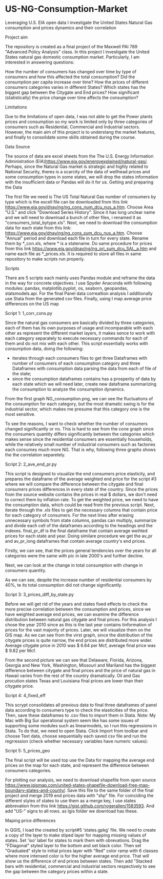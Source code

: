 # US-NG-Consumption-Market
Leveraging U.S. EIA open data I investigate the United States Natural Gas consumption and prices dynamics and their correlation 

Project aim

The repository is created as a final project of the Maxwell PAI 789 "Advanced Policy Analysis" class. In this project I investigate the United States natural gas domestic consumption market. Particularly, I am interested in answering questions:

How the number of consumers has changed over time by type of consumers and how this affected the total consumption?
Did the consumption per capita increase over time?
How the prices of different consumers categories varies in different States?
Which states has the biggest gap between the Citygate and End prices?
How significant (statistically) the price change over time affects the consumption? 

Limitations

Due to the limitations of open data, I was not able to get the Power plants prices and consumption so my work is limited only by three categories of consumers such as Residential, Commercial and Industrial sectors. However, the main aim of this project is to understang the market features, and finally to consolidate some skills obtained during the course.

Data Source

The source of data are excel sheets from the The U.S. Energy Information Administration (EIA)https://www.eia.gov/energyexplained/natural-gas/. Perhaps, since the Natural Gas market is strategic and highly related to National Security, theres is a scarcity of the data of wellhead prices and some consumption types in some states, we will drop the states information with the insufficient data or Pandas will do it for us.
Getting and preparing the Data

The first file we need is The US Total Natural Gas number of consumers by type which is the excell file can be downloaded from this link https://www.eia.gov/dnav/ng/ng_cons_num_dcu_nus_a.htm. Choose Area "U.S." and click "Download Series History". Since it has long unclear name and we will need to download a bunch of other files, i renamed it as "consumers_total_bytype.xls".
Next, we need to download the consumption data for each state from this link: https://www.eia.gov/dnav/ng/ng_cons_sum_dcu_nus_a.htm. Choose "Annual" period and download each file in turn for every state. Rename them by *_con.xls, where * is a statename. Do same procedure for prices from this link https://www.eia.gov/dnav/ng/ng_pri_sum_dcu_SAL_a.htm and name each file as *_prices.xls. It is required to store all files in same repository to make scripts run properly.

Scripts

There are 5 scripts each mainly uses Pandas module and reframe the data in the way for concrete objectives. I use Spyder Anaconda with following modules: pandas, matplotlib.pyplot, os, seaborn, geopandas, statsmodels.api. For the final Panel data correaltion analysis I additionally use Stata from the generated csv files. Finally, using I map average price differences on the US map

Script 1: 1_corr_cons.py

Since the natural gas consumers are basically divided by three categories, each of them has its own purposes of usage and incomparable with each other as represent the different market layers, it makes sence to work with each category separately to execute necessary commands for each of them and do not mix with each other. This script essentially works with consumption data, doing the following:

- iterates through each consumers files to get three Dataframes with number of consumers of each consumption category and three Dataframes with consumption data parsing the data from each of file of the state;
- since the consumption dataframes contains has a prosperity of data by each state which we will need later, create new dataframe summarizing the consumption to analyze the consumption dynamics.

From the first graph NG_consumption.png, we can see the fluctuations of the consumption for each category, but the most dramatic swing is for the industrial sector, which makes me presume that this category one is the most sensitive. 

To see the reasons, I want to check whether the number of consumers changed significantly or no. This is hard to see from the cone graph since the consumers quantity differs significantly between the categories which makes sense since the residential consumers are essentially households, while the relatively small number of industrial consumers such as factories each consumes much more NG. That is why, following three graphs shows the the correlation separetely.

Script 2: 2_ave_end_pr.py

This script is designed to visualize the end consumers price elasticity, and prepares the dataframe of the average weighted end price for the script #3 where we will compare the difference between the citygate and final consumers prices differences in every state of the country. Since the prices from the source website contains the prices in real $ dollars, we don't need to correct them by inflation rate. To get the weighted price, we need to have the consumption data, which could be read from the previous script. Next, iterate through the .xls files to get the necessary columns that contain price for each category of consumers. For the next lines after erasing unnecessary symbols from state columns, pandas can multiply, summarize and divide each cell of the dataframes according to the headings and the indexes. final_pr_df is the final dataframe that contain average weihted prices for each state and year. Doing similare procedure we get the av_pr and av_pr_long dataframes that contain average country's end prices.

Firstly, we can see, that the prices general tendencies over the years for all categories were the same with pic in late 2000's and further decline. 

Next, we can look at the change in total consumption with change in consumers quantity.

As we can see, despite the increase number of residential consumers by 40%, te its total consumption did not change significantly. 

Script 3: 3_prices_diff_by_state.py

Before we will get rid of the years and states fixed effects to check the more precise correlation between the consumption and prices, since we have weighted average end prices, we can examine the difference distribution between natural gas citygate and final prices. For this analysis I chose the year 2010 since as this is the last year contains tinformation of prices for the vast majority of prices. Later, we will visualize them on the GIS map. As we can see from the virst graph, since the distribution of the citygate prices is quite narrow, the end prices are distributed more wider. Average citygate price in 2010 was $ 6.64 per Mcf, average final price was $ 9.82 per Mcf.

From the second picture we can see that Delaware, Florida, Arizona, Georgia and New York, Washington, Missouri and Mariland has the biggest difference between citygate and final prices and the price of natural gas in Hawaii varies from the rest of the country dramatically. Oil and Gas procution states Texas and Louisiana final prices are lower than their citygate price.

Script 4: 4_fixed_eff

This scrypt consolidates all previous data to final three dataframes of panel data according to consumers type to check the elasticities of the price. Then, save these dataframes to .csv files to import them in Stata. Note: My Mac with Big Sur operational system seem like has some issues of supporting some modules such as linearmodels, so I run this regressions in Stata. To do that, we need to open Stata. Click Import from toolbar and choose Text data, choose sequentially each saved csv file and run the regrression (check whether necessary variables have numeric values):

Script 5: 5_prices_geo

The final script will be used top use the Data for mapping the average end prices on the map for each state, and represent the difference between consumers categories.

For plotting our analysis, we need to download shapefile from open source https://www.igismap.com/united-states-shapefile-download-free-map-boundary-states-and-county/. Save this file to the same folder of the final project and merge 2019 end prices data with "shp" file. For coinciding the different styles of states to use them as a merge key, I use states abbrevation from this link https://gist.github.com/rogerallen/1583593. And add "US-" signs to all rows. as Igis folder we download has these.

Maping price differences

In QGIS, I load the created by script#5 'states.gpkg' file. We need to create a copy of the layer to make stiped layer for mapping missing values of states. Set 'iso' label for states to mark them with obrevations. Drag the "FDiagonal" styled layer to the bottom and set black color. Then set "Graduated" style to initial prices layer with "Red" color ramp with 6 classes where more intensed color is for the higher average end price. That will show us the difference of end prices between states. Then add "Stacked bars with residential, commercial and industrial sectors respectively to see the gap between the category prices within a state. 
